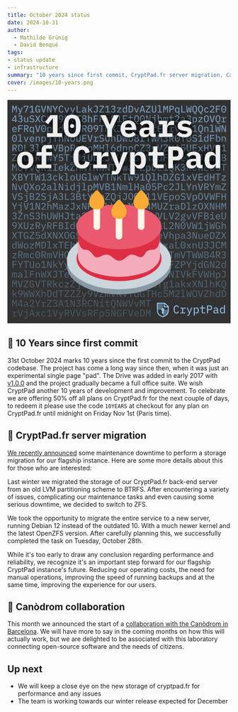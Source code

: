 ```yaml
---
title: October 2024 status
date: 2024-10-31
author: 
  - Mathilde Grünig
  - David Benqué
tags:
- status update
- infrastructure
summary: "10 years since first commit, CryptPad.fr server migration, Canòdrom collaboration"
cover: /images/10-years.png
---
```


![10 years of CryptPad birthday card](/images/10-years.png)

## 🎂 10 Years since first commit
31st October 2024 marks 10 years since the first commit to the CryptPad codebase. The project has come a long way since then, when it was just an experimental single page "pad". The Drive was added in early 2017 with [v1.0.0](https://github.com/cryptpad/cryptpad/releases/tag/1.0.0) and the project gradually became a full office suite. We wish CryptPad another 10 years of development and improvement. <!-- new paragraph? --> To celebrate we are offering 50% off all plans on CryptPad.fr for the next couple of days, to redeem it please use the code `10YEARS` at checkout for any plan on CryptPad.fr until midnight on Friday Nov 1st (Paris time).

## 🚧 CryptPad.fr server migration
[We recently announced](https://fosstodon.org/@cryptpad/113366972887911954) some maintenance downtime to perform a storage migration for our flagship instance. Here are some more details about this for those who are interested:

Last winter we migrated the storage of our CryptPad.fr back-end server from an old LVM partitioning scheme to BTRFS. After encountering a variety of issues, complicating our maintenance tasks and even causing some serious downtime, we decided to switch to ZFS.

We took the opportunity to migrate the entire service to a new server, running Debian 12 instead of the outdated 10. With a much newer kernel and the latest OpenZFS version. After carefully planning this, we successfully completed the task on Tuesday, October 28th.

While it's too early to draw any conclusion regarding performance and reliability, we recognize it's an important step forward for our flagship CryptPad instance's future. Reducing our operating costs, the need for manual operations, improving the speed of running backups and at the same time, improving the experience for our users.

## 🤝 Canòdrom collaboration

This month we announced the start of a [collaboration with  the Canòdrom in Barcelona](https://blog.cryptpad.org/2024/10/15/canodrom-collab/). We will have more to say in the coming months on how this will actually work, but we are delighted to be associated with this laboratory connecting open-source software and the needs of citizens.

## Up next

- We will keep a close eye on the new storage of cryptpad.fr for performance and any issues
- The team is working towards our winter release expected for December